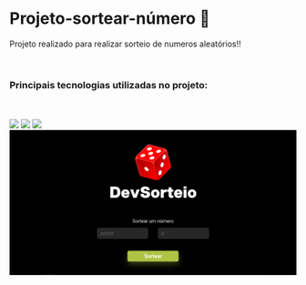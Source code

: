 # Projeto-sortear-número :rocket:

<p>Projeto realizado para realizar sorteio de numeros aleatórios!!  </p>
<br>
<h3>Principais tecnologias utilizadas no projeto: </h3>
<br>
<br>
<img src="https://img.shields.io/badge/HTML5-E34F26?style=for-the-badge&logo=html5&logoColor=white"/>
<img src="https://img.shields.io/badge/CSS3-1572B6?style=for-the-badge&logo=css3&logoColor=white"/>
<img src="https://img.shields.io/badge/JavaScript-323330?style=for-the-badge&logo=javascript&logoColor=F7DF1E"/>

<img src="https://github.com/Jefferson-santos-franca/Projeto-sorteio/blob/master/assets/desktop.PNG?raw=true"/>
